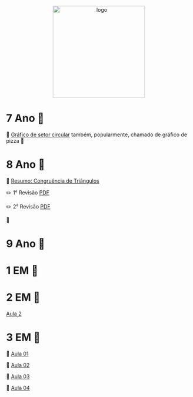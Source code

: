 <p align="center">
  <img src="https://colegioeducareumuarama.com.br/wp-content/uploads/2021/10/logo-educare01.svg" width="250" title="logo">
</p>

# 7 Ano :open_file_folder:
:floppy_disk: [Gráfico de setor circular](https://docs.google.com/spreadsheets/d/1urGPj0STevPWIndzvsh3pK6eLwpavAhnSgN4xz9Ampc/edit?usp=sharing) também, popularmente, chamado de gráfico de pizza :pizza:

# 8 Ano :open_file_folder:

:triangular_ruler: [Resumo: Congruência de Triângulos](https://github.com/rafauem/educare/blob/main/docs/8a-congruencia-triangulo.pdf)

:pencil2: 1° Revisão [PDF](https://github.com/rafauem/educare/blob/main/docs/Revis%C3%A3o%20AV1%201B.pdf) 

:pencil2: 2° Revisão [PDF](https://github.com/rafauem/educare/blob/main/docs/Revis%C3%A3o%20-%202P%201B.pdf)

:straight_ruler:

# 9 Ano :open_file_folder:

# 1 EM :open_file_folder:

# 2 EM :open_file_folder:

[Aula 2](https://github.com/rafauem/educare/blob/main/docs/2EM-Aula02.pdf)

# 3 EM :open_file_folder:

:closed_book: [Aula 01](https://github.com/rafauem/educare/blob/main/docs/3EMAula01.pdf)

:green_book: [Aula 02](https://github.com/rafauem/educare/blob/main/docs/3EMAula02.pdf)

:blue_book: [Aula 03](https://github.com/rafauem/educare/blob/main/docs/3EMAula03.pdf)

:orange_book: [Aula 04]()
